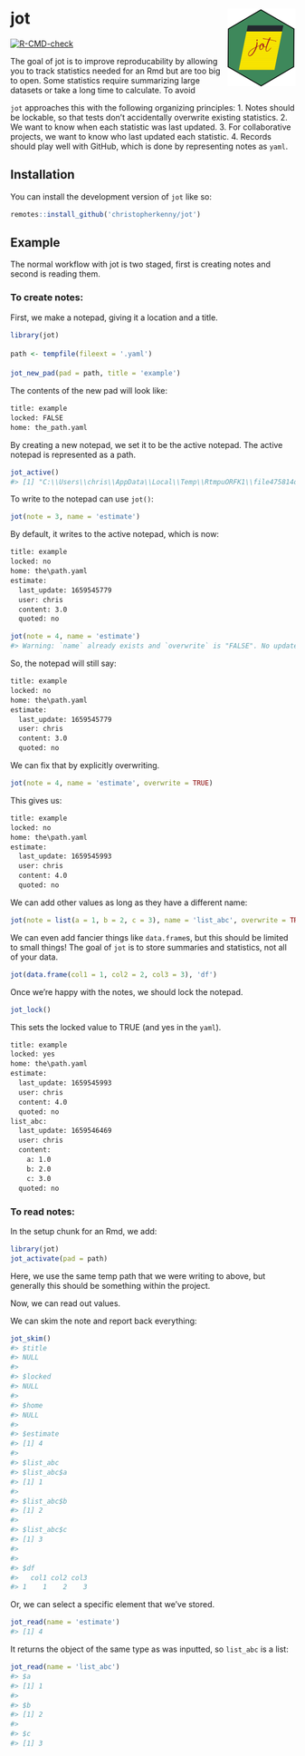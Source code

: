 
<!-- README.md is generated from README.Rmd. Please edit that file -->

# jot <img src="man/figures/logo.png" align="right" height="137" />

<!-- badges: start -->

[![R-CMD-check](https://github.com/christopherkenny/jot/actions/workflows/R-CMD-check.yaml/badge.svg)](https://github.com/christopherkenny/jot/actions/workflows/R-CMD-check.yaml)
<!-- badges: end -->

The goal of jot is to improve reproducability by allowing you to track
statistics needed for an Rmd but are too big to open. Some statistics
require summarizing large datasets or take a long time to calculate. To
avoid

`jot` approaches this with the following organizing principles: 1. Notes
should be lockable, so that tests don’t accidentally overwrite existing
statistics. 2. We want to know when each statistic was last updated. 3.
For collaborative projects, we want to know who last updated each
statistic. 4. Records should play well with GitHub, which is done by
representing notes as `yaml`.

## Installation

You can install the development version of `jot` like so:

``` r
remotes::install_github('christopherkenny/jot')
```

## Example

The normal workflow with jot is two staged, first is creating notes and
second is reading them.

### To create notes:

First, we make a notepad, giving it a location and a title.

``` r
library(jot)

path <- tempfile(fileext = '.yaml')

jot_new_pad(pad = path, title = 'example')
```

The contents of the new pad will look like:

``` default
title: example
locked: FALSE
home: the_path.yaml
```

By creating a new notepad, we set it to be the active notepad. The
active notepad is represented as a path.

``` r
jot_active()
#> [1] "C:\\Users\\chris\\AppData\\Local\\Temp\\RtmpuORFK1\\file475814dc2be3.yaml"
```

To write to the notepad can use `jot()`:

``` r
jot(note = 3, name = 'estimate')
```

By default, it writes to the active notepad, which is now:

``` default
title: example
locked: no
home: the\path.yaml
estimate:
  last_update: 1659545779
  user: chris
  content: 3.0
  quoted: no
```

``` r
jot(note = 4, name = 'estimate')
#> Warning: `name` already exists and `overwrite` is "FALSE". No updates were made.
```

So, the notepad will still say:

``` default
title: example
locked: no
home: the\path.yaml
estimate:
  last_update: 1659545779
  user: chris
  content: 3.0
  quoted: no
```

We can fix that by explicitly overwriting.

``` r
jot(note = 4, name = 'estimate', overwrite = TRUE)
```

This gives us:

``` default
title: example
locked: no
home: the\path.yaml
estimate:
  last_update: 1659545993
  user: chris
  content: 4.0
  quoted: no
```

We can add other values as long as they have a different name:

``` r
jot(note = list(a = 1, b = 2, c = 3), name = 'list_abc', overwrite = TRUE)
```

We can even add fancier things like `data.frame`s, but this should be
limited to small things! The goal of `jot` is to store summaries and
statistics, not all of your data.

``` r
jot(data.frame(col1 = 1, col2 = 2, col3 = 3), 'df')
```

Once we’re happy with the notes, we should lock the notepad.

``` r
jot_lock()
```

This sets the locked value to TRUE (and yes in the `yaml`).

``` default
title: example
locked: yes
home: the\path.yaml
estimate:
  last_update: 1659545993
  user: chris
  content: 4.0
  quoted: no
list_abc:
  last_update: 1659546469
  user: chris
  content:
    a: 1.0
    b: 2.0
    c: 3.0
  quoted: no
```

### To read notes:

In the setup chunk for an Rmd, we add:

``` r
library(jot)
jot_activate(pad = path)
```

Here, we use the same temp path that we were writing to above, but
generally this should be something within the project.

Now, we can read out values.

We can skim the note and report back everything:

``` r
jot_skim()
#> $title
#> NULL
#> 
#> $locked
#> NULL
#> 
#> $home
#> NULL
#> 
#> $estimate
#> [1] 4
#> 
#> $list_abc
#> $list_abc$a
#> [1] 1
#> 
#> $list_abc$b
#> [1] 2
#> 
#> $list_abc$c
#> [1] 3
#> 
#> 
#> $df
#>   col1 col2 col3
#> 1    1    2    3
```

Or, we can select a specific element that we’ve stored.

``` r
jot_read(name = 'estimate')
#> [1] 4
```

It returns the object of the same type as was inputted, so `list_abc` is
a list:

``` r
jot_read(name = 'list_abc')
#> $a
#> [1] 1
#> 
#> $b
#> [1] 2
#> 
#> $c
#> [1] 3
```
